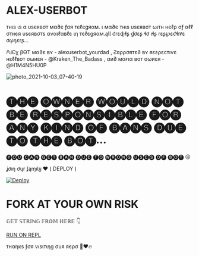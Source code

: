 
# ALEX-USERBOT
тнιѕ ιѕ α υѕєявσт мα∂є ƒσя тєℓєgяαм. ι мα∂є тнιѕ υѕєявσт ωιтн нєℓρ σƒ αℓℓ σтнєя υѕєявσтѕ αναιℓαвℓє ιη тєℓєgяαм.ąƖƖ ƈrɛɖıɬʂ ɠơɛʂ ɬơ ıɬʂ rɛʂ℘ɛƈɬı۷ɛ ơῳŋɛrʂ...

𐀁˩Єχ βѲƬ мα∂ɛ вʏ - alexuserbot_yourdad , Ƨʋρρσятɛ∂ вʏ яɛƨρɛcтιѵɛ нɛℓℓвσт σωиɛя - @Kraken_The_Badass , αи∂ мαғια вσт σωиɛя - @H1M4N5HU0P
  

![photo_2021-10-03_07-40-19](https://telegra.ph/file/f2c9399da07d7f05e90d3.jpg)


# 🅣🅗🅔 🅞🅦🅝🅔🅡 🅦🅞🅤🅛🅓 🅝🅞🅣 🅑🅔 🅡🅔🅢🅟🅞🅝🅢🅘🅑🅛🅔 🅕🅞🅡 🅐🅝🅨 🅚🅘🅝🅓 🅞🅕 🅑🅐🅝🅢 🅓🅤🅔 🅣🅞 🅣🅗🅔 🅑🅞🅣...
🅨🅞🅤 🅒🅐🅝 🅖🅔🅣 🅑🅐🅝 🅓🅤🅔 🅣🅞 🅦🅡🅞🅝🅖 🅤🅢🅔🅢 🅞🅕 🅑🅞🅣 😐


ʝơıŋ ơųr ʄąɱıƖყ ❤️ ( DEPLOY ) 


[![Deploy](https://www.herokucdn.com/deploy/button.svg)](https://heroku.com/deploy?template=https://github.com/Adarshbotmaker/ALEX-USERBOT--)


# FORK AT YOUR OWN RISK


𝔾𝔼𝕋 𝕊𝕋ℝ𝕀ℕ𝔾 𝔽ℝ𝕆𝕄 ℍ𝔼ℝ𝔼 👇



[RUN ON REPL](https://replit.com/@ManishRao5/ALEX-USERBOT#main.py)


тнαηкѕ ƒσя νιѕιтιηg συя яєρσ 🎉❤️🔥
